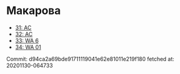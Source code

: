 # Макарова
- [31: AC](31.md)
- [32: AC](32.md)
- [33: WA 6](33.md)
- [34: WA 01](34.md)

Commit: d94ca2a69bde91711119041e62e81011e219f180
 fetched at: 20201130-064733
